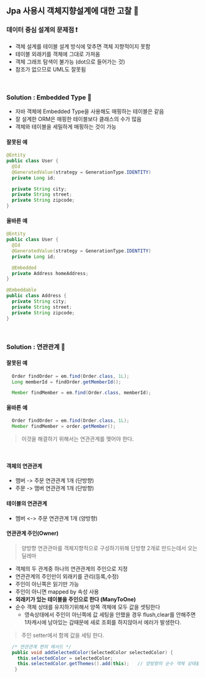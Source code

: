 ## Jpa 사용시 객체지향설계에 대한 고찰 🤔

### 데이터 중심 설계의 문제점 ❗️

- 객체 설계를 테이블 설계 방식에 맞추면 객체 지향적이지 못함
- 테이블 외래키를 객체에 그대로 가져옴
- 객체 그래프 탐색이 불가능 (dot으로 들어가는 것)
- 참조가 없으므로 UML도 잘못됨


<br>

### Solution : Embedded Type 🔑
- 자바 객체에 Embedded Type을 사용해도 매핑하는 테이블은 같음
- 잘 설계한 ORM은 매핑한 테이블보다 클래스의 수가 많음
- 객체와 테이블을 세밀하게 매핑하는 것이 가능

#### 잘못된 예
``` java
@Entity
public class User {
  @Id
  @GeneratedValue(strategy = GenerationType.IDENTITY)
  private Long id;

  private String city;
  private String street;
  private String zipcode;
}
```

#### 올바른 예
``` java
@Entity
public class User {
  @Id
  @GeneratedValue(strategy = GenerationType.IDENTITY)
  private Long id;

  @Embedded
  private Address homeAddress;
}

@Embeddable
public class Address {
  private String city;
  private String street;
  private String zipcode;
}
```


<br>

### Solution : 연관관계 🔑

#### 잘못된 예
``` java
  Order findOrder = em.find(Order.class, 1L);
  Long memberId = findOrder.getMemberId();

  Member findMember = em.find(Order.class, memberId);
```

#### 올바른 예
``` java
  Order findOrder = em.find(Order.class, 1L);
  Member findMember = order.getMember();
```

> 이것을 해결하기 위해서는 연관관계를 맺어야 한다.

<br>

#### 객체의 연관관계
- 맴버 -> 주문 연관관계 1개 (단방향)
- 주문 -> 맴버 연관관계 1개 (단방향)

#### 테이블의 연관관계
- 멤버 <-> 주문 연관관계 1개 (양방향)

#### 연관관계 주인(Owner)

> 양방향 연관관마를 객체지향적으로 구성하기위해 단방향 2개로 만드는데서 오는 딜레마

- 객체의 두 관계중 하나의 연관관계의 주인으로 지정
- 연관관계의 주인만이 외래키를 관리(등록,수정)
- 주인이 아닌쪽은 읽기만 가능
- 주인이 아니면 mapped by 속성 사용 
- **외래키가 있는 테이블을 주인으로 한다 (ManyToOne)**
- 순수 객체 상태를 유지하기위해서 양쪽 객체에 모두 값을 셋팅한다
  - 영속상태에서 주인이 아닌쪽에 값 세팅을 안했을 경우 flush,clear를 안해주면 1차캐시에 남아있는 갑때문에 새로 조회를 하지않아서 에러가 발생한다.

> 주인 setter에서 함께 값을 세팅 한다.

``` java
  /* 연관관계 편의 메서드 */
  public void addSelectedColor(SelectedColor selectedColor) {
    this.selectedColor = selectedColor;
    this.selectedColor.getThemes().add(this);	// 양방향의 순수 객체 상태를 유지하기위함
   }
```
